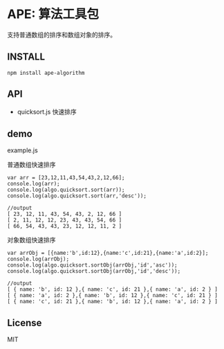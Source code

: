APE: 算法工具包
========================

支持普通数组的排序和数组对象的排序。

## INSTALL

```{bash}
npm install ape-algorithm
```

## API

+ quicksort.js   快速排序

## demo

example.js

普通数组快速排序
```{bash}
var arr = [23,12,11,43,54,43,2,12,66];
console.log(arr);
console.log(algo.quicksort.sort(arr));
console.log(algo.quicksort.sort(arr,'desc'));

//output
[ 23, 12, 11, 43, 54, 43, 2, 12, 66 ]
[ 2, 11, 12, 12, 23, 43, 43, 54, 66 ]
[ 66, 54, 43, 43, 23, 12, 12, 11, 2 ]
```
对象数组快速排序
```{bash}
var arrObj = [{name:'b',id:12},{name:'c',id:21},{name:'a',id:2}];
console.log(arrObj);
console.log(algo.quicksort.sortObj(arrObj,'id','asc'));
console.log(algo.quicksort.sortObj(arrObj,'id','desc'));

//output
[ { name: 'b', id: 12 },{ name: 'c', id: 21 },{ name: 'a', id: 2 } ]
[ { name: 'a', id: 2 },{ name: 'b', id: 12 },{ name: 'c', id: 21 } ]
[ { name: 'c', id: 21 },{ name: 'b', id: 12 },{ name: 'a', id: 2 } ]
```


## License

MIT


